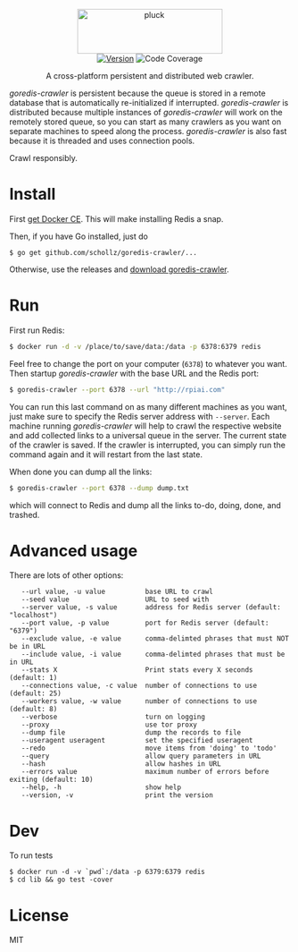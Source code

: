 
<p align="center">
<img
    src="https://user-images.githubusercontent.com/6550035/30241126-96b2b5f2-953a-11e7-8159-bc276ab87201.png"
    width="260" height="80" border="0" alt="pluck">
<br>
<a href="https://github.com/schollz/goredis-crawler/releases/latest"><img src="https://img.shields.io/badge/version-1.0.0-brightgreen.svg?style=flat-square" alt="Version"></a>
<img src="https://img.shields.io/badge/coverage-59%25-yellow.svg?style=flat-square" alt="Code Coverage">
</p>

<p align="center">A cross-platform persistent and distributed web crawler.</p>

*goredis-crawler* is persistent because the queue is stored in a remote database that is automatically re-initialized if interrupted. *goredis-crawler* is distributed because multiple instances of *goredis-crawler* will work on the remotely stored queue, so you can start as many crawlers as you want on separate machines to speed along the process. *goredis-crawler* is also fast because it is threaded and uses connection pools.

Crawl responsibly.

# Install

First [get Docker CE](https://www.docker.com/community-edition). This will make installing Redis a snap.

Then, if you have Go installed, just do

```
$ go get github.com/schollz/goredis-crawler/...
```

Otherwise, use the releases and [download goredis-crawler](https://github.com/schollz/goredis-crawler/releases/latest).

# Run

First run Redis:

```sh
$ docker run -d -v /place/to/save/data:/data -p 6378:6379 redis 
```

Feel free to change the port on your computer (`6378`) to whatever you want. Then startup *goredis-crawler* with the base URL and the Redis port:

```sh
$ goredis-crawler --port 6378 --url "http://rpiai.com"
```

You can run this last command on as many different machines as you want, just make sure to specify the Redis server address with `--server`. Each machine running *goredis-crawler* will help to crawl the respective website and add collected links to a universal queue in the server. The current state of the crawler is saved. If the crawler is interrupted, you can simply run the command again and it will restart from the last state.

When done you can dump all the links:

```sh
$ goredis-crawler --port 6378 --dump dump.txt
```

which will connect to Redis and dump all the links to-do, doing, done, and trashed.

# Advanced usage

There are lots of other options:

```
   --url value, -u value          base URL to crawl
   --seed value                   URL to seed with
   --server value, -s value       address for Redis server (default: "localhost")
   --port value, -p value         port for Redis server (default: "6379")
   --exclude value, -e value      comma-delimted phrases that must NOT be in URL
   --include value, -i value      comma-delimted phrases that must be in URL
   --stats X                      Print stats every X seconds (default: 1)
   --connections value, -c value  number of connections to use (default: 25)
   --workers value, -w value      number of connections to use (default: 8)
   --verbose                      turn on logging
   --proxy                        use tor proxy
   --dump file                    dump the records to file
   --useragent useragent          set the specified useragent
   --redo                         move items from 'doing' to 'todo'
   --query                        allow query parameters in URL
   --hash                         allow hashes in URL
   --errors value                 maximum number of errors before exiting (default: 10)
   --help, -h                     show help
   --version, -v                  print the version
```

# Dev

To run tests

```
$ docker run -d -v `pwd`:/data -p 6379:6379 redis
$ cd lib && go test -cover
```

# License

MIT

